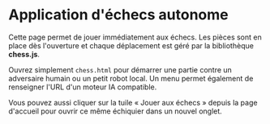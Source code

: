 # Application d'échecs autonome

Cette page permet de jouer immédiatement aux échecs. Les pièces sont en place dès l'ouverture et chaque déplacement est géré par la bibliothèque **chess.js**.

Ouvrez simplement `chess.html` pour démarrer une partie contre un adversaire humain ou un petit robot local. Un menu permet également de renseigner l'URL d'un moteur IA compatible.

Vous pouvez aussi cliquer sur la tuile « Jouer aux échecs » depuis la page d'accueil pour ouvrir ce même échiquier dans un nouvel onglet.
